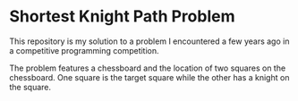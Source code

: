 # Shortest Knight Path Problem

This repository is my solution to a problem I encountered a few years ago in a competitive programming competition.

The problem features a chessboard and the location of two squares on the chessboard. One square is the target square while the other has a knight on the square.
